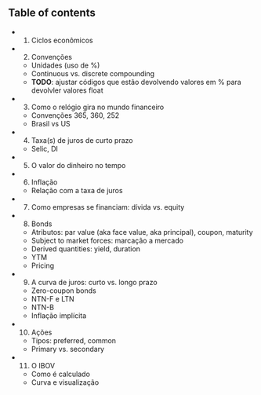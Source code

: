 ## Table of contents

* 1. Ciclos econômicos
* 2. Convenções
    * Unidades (uso de %)
    * Continuous vs. discrete compounding
    * **TODO**: ajustar códigos que estão devolvendo valores em % para devolvler valores float
* 3. Como o relógio gira no mundo financeiro 
  - Convenções 365, 360, 252
  - Brasil vs US
* 4. Taxa(s) de juros de curto prazo
  - Selic, DI
* 5. O valor do dinheiro no tempo
* 6. Inflação
  - Relação com a taxa de juros
* 7. Como empresas se financiam: dívida vs. equity
* 8. Bonds 
  - Atributos: par value (aka face value, aka principal), coupon, maturity
  - Subject to market forces: marcação a mercado
  - Derived quantities: yield, duration
  - YTM
  - Pricing
* 9. A curva de juros: curto vs. longo prazo
  - Zero-coupon bonds
  - NTN-F e LTN
  - NTN-B
  - Inflação implícita
* 10. Ações
  - Tipos: preferred, common
  - Primary vs. secondary
* 11. O IBOV
  - Como é calculado
  - Curva e visualização